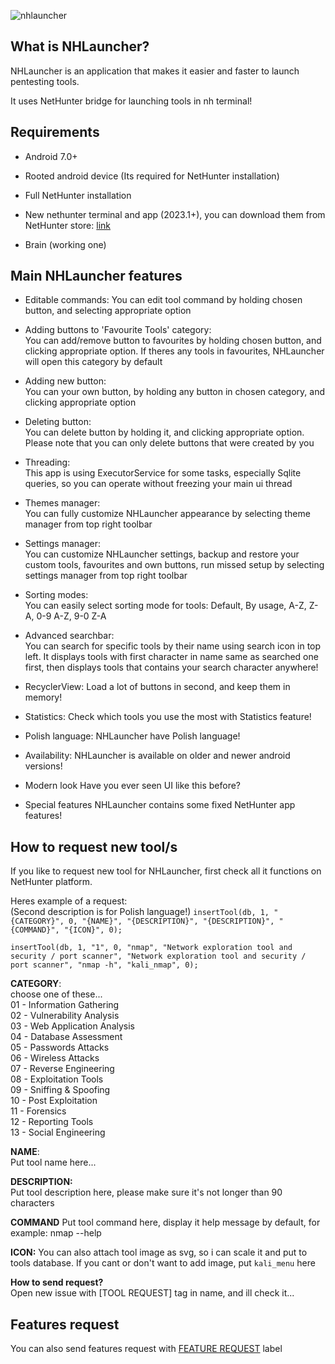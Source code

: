 ![nhlauncher](https://user-images.githubusercontent.com/111238843/236333484-35782200-224a-441d-9e8f-e2b54c86eeb1.png)

## What is NHLauncher?
NHLauncher is an application that makes it easier and faster to launch pentesting tools.

It uses NetHunter bridge for launching tools in nh terminal!

## Requirements
- Android 7.0+
- Rooted android device (Its required for NetHunter installation)
- Full NetHunter installation
- New nethunter terminal and app (2023.1+), you can download them from NetHunter store: [link](https://store.nethunter.com/)

- Brain (working one)

## Main NHLauncher features
- Editable commands:
  You can edit tool command by holding chosen button, and selecting appropriate option

- Adding buttons to 'Favourite Tools' category:  
  You can add/remove button to favourites by holding chosen button, and clicking appropriate option. If theres any tools in favourites, NHLauncher will open this category by default

- Adding new button:  
  You can your own button, by holding any button in chosen category, and clicking appropriate option

- Deleting button:  
  You can delete button by holding it, and clicking appropriate option. Please note that you can only delete buttons that were created by you

- Threading:  
  This app is using ExecutorService for some tasks, especially Sqlite queries, so you can operate without freezing your main ui thread

- Themes manager:  
  You can fully customize NHLauncher appearance by selecting theme manager from top right toolbar

- Settings manager:  
  You can customize NHLauncher settings, backup and restore your custom tools, favourites and own buttons, run missed setup by selecting settings manager from top right toolbar

- Sorting modes:  
  You can easily select sorting mode for tools: Default, By usage, A-Z, Z-A, 0-9 A-Z, 9-0 Z-A

- Advanced searchbar:  
  You can search for specific tools by their name using search icon in top left. It displays tools with first character in name same as searched one first, then displays tools that contains your search character anywhere!

- RecyclerView:
  Load a lot of buttons in second, and keep them in memory!

- Statistics:
  Check which tools you use the most with Statistics feature!

- Polish language:
  NHLauncher have Polish language!

- Availability:
  NHLauncher is available on older and newer android versions!

- Modern look
  Have you ever seen UI like this before?

- Special features
  NHLauncher contains some fixed NetHunter app features!

## How to request new tool/s
If you like to request new tool for NHLauncher, first check all it functions on NetHunter platform.

Heres example of a request:  
(Second description is for Polish language!)
`insertTool(db, 1, "{CATEGORY}", 0, "{NAME}", "{DESCRIPTION}", "{DESCRIPTION}", "{COMMAND}", "{ICON}", 0);`

`insertTool(db, 1, "1", 0, "nmap", "Network exploration tool and security / port scanner", "Network exploration tool and security / port scanner", "nmap -h", "kali_nmap", 0);`

**CATEGORY**:   
choose one of these...  
01 - Information Gathering  
02 - Vulnerability Analysis  
03 - Web Application Analysis  
04 - Database Assessment  
05 - Passwords Attacks  
06 - Wireless Attacks  
07 - Reverse Engineering  
08 - Exploitation Tools  
09 - Sniffing &amp; Spoofing  
10 - Post Exploitation  
11 - Forensics  
12 - Reporting Tools  
13 - Social Engineering

**NAME**:  
Put tool name here...

**DESCRIPTION:**  
Put tool description here, please make sure it's not longer than 90 characters

**COMMAND**
Put tool command here, display it help message by default, for example: nmap --help

**ICON:**
You can also attach tool image as svg, so i can scale it and put to tools database.
If you cant or don't want to add image, put `kali_menu` here

**How to send request?**  
Open new issue with [TOOL REQUEST] tag in name, and ill check it...

## Features request
You can also send features request with [FEATURE REQUEST](https://github.com/cr4sh-me/NHLauncher/labels) label